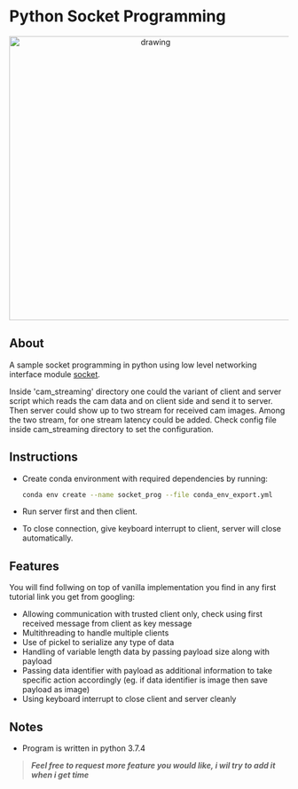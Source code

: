 # Python Socket Programming

<p align="center">
<img src="./client_data/sample_image.png" alt="drawing" width="512"/>
</p>

## About

A sample socket programming in python using low level networking interface module [socket](https://docs.python.org/3.3/library/socket.html).

Inside 'cam_streaming' directory one could the variant of client and server script which reads the cam data and on client side and send it to server. Then server could show up to two stream for received cam images. Among the two stream, for one stream latency could be added. Check config file inside cam_streaming directory to set the configuration. 

## Instructions

* Create conda environment with required dependencies by running:

  ```bash
  conda env create --name socket_prog --file conda_env_export.yml
  ```

* Run server first and then client.
* To close connection, give keyboard interrupt to client, server will close automatically.

## Features

You will find follwing on top of vanilla implementation you find in any first tutorial link you get from googling:

* Allowing communication with trusted client only, check using first received message from client as key message
* Multithreading to handle multiple clients
* Use of pickel to serialize any type of data
* Handling of variable length data by passing payload size along with payload
* Passing data identifier with payload as additional information to take specific action accordingly (eg. if data identifier is image then save payload as image)
* Using keyboard interrupt to close client and server cleanly

## Notes

* Program is written in python 3.7.4

> ***Feel free to request more feature you would like, i wil try to add it when i get time***